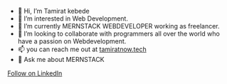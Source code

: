 - 👋 Hi, I’m Tamirat kebede
- 👀 I’m interested in Web Development. 
- 🌱 I’m currently MERNSTACK WEBDEVELOPER working as freelancer.
- 💞️ I’m looking to collaborate with programmers all over the world who have a passion on Webdevelopment.
- 📫 you can reach me out at <a href="https://tamiratnow.tech/">tamiratnow.tech</a>
- 💬 Ask me about MERNSTACK

<a  href="https://www.linkedin.com/comm/mynetwork/discovery-see-all?usecase=PEOPLE_FOLLOWS&followMember=tamirat-kebede" target="_blank">Follow on LinkedIn</a>
<!---
kika1s1/kika1s1 is a ✨ special ✨ repository because its `README.md` (this file) appears on your GitHub profile.
You can click the Preview link to take a look at your changes.
--->
